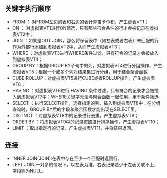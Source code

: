 ## 关键字执行顺序
* FROM ： 对FROM左边的表和右边的表计算笛卡尔积，产生虚表VT1；
* ON ： 对虚拟表VT1进行ON筛选，只有那些符合条件的行才会被记录在虚拟表VT2中；
* JOIN ：如果是OUT JOIN，那么将保留表中（如左表或者右表）未匹配的行作为外部行添加到虚拟表VT2中，从而产生虚拟表VT3；
* WHERE ：对虚拟表VT3进行WHERE条件过滤，只有符合的记录才会被放入到虚拟表VT4；
* GROUP BY：根据GROUP BY子句中的列，对虚拟表VT4进行分组操作，产生虚拟表VT5；根据一个或多个列对结果集进行分组，用于结合聚合函数
* CUBE|ROLLUP：对虚拟表VT5进行CUBE或者ROLLUP操作，产生虚拟表VT6；
* HAVING ：对虚拟表VT6进行 HAVING 条件过滤，只有符合的记录才会被插入到虚拟表VT7中；WHERE关键字无法与聚合函数一起使用，用于条件筛选
* SELECT ：执行SELECT操作，选择指定的列，插入到虚拟表VT8中；在分组查询时，GROUP BY后的字段和聚合函数才能出现在SELECT里。
* DISTINCT ：对虚拟表VT8中的记录进行去重，产生虚拟表VT9；
* ORDER BY ：将虚拟表VT9中的记录按照进行排序操作，产生虚拟表VT10；
* LIMIT ：取出指定行的记录，产生虚拟表VT11，并将结果返回。

## 连接
* INNER JOIN(JOIN):在表中存在至少一个匹配时返回行。
* LEFT JOIN:一对多的情况下，以左表为准，右表记录若少于左表关联不上，字段则为NULL。
